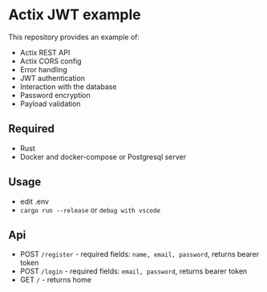 # Actix JWT example

This repository provides an example of:

- Actix REST API
- Actix CORS config
- Error handling
- JWT authentication
- Interaction with the database
- Password encryption
- Payload validation

## Required

- Rust
- Docker and docker-compose or Postgresql server

## Usage

- edit .env
- `cargo run --release` or `debug with vscode`

## Api

- POST `/register` - required fields: `name, email, password`, returns bearer token
- POST `/login` - required fields: `email, password`, returns bearer token
- GET `/` - returns home

